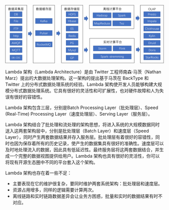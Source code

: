 
![大数据架构图](大数据架构图.png)

Lambda 架构（Lambda Architecture）是由 Twitter 工程师南森·马茨（Nathan Marz）提出的大数据处理架构。这一架构的提出基于马茨在 BackType 和 Twitter 上的分布式数据处理系统的经验。Lambda 架构使开发人员能够构建大规模分布式数据处理系统。它具有很好的灵活性和可扩展性，也对硬件故障和人为失误有很好的容错性。

Lambda 架构包含三层，分别是Batch Processing Layer（批处理层）、Speed (Real-Time) Processing Layer（速度处理层）、Serving Layer（服务层）。

Lambda 架构结合了批处理和流处理的架构思想，将进入系统的大规模数据同时送入这两套架构层中，分别是批处理层（Batch Layer）和速度层（Speed Layer），同时产生两套数据结果并存入服务层。批处理层有着很好的容错性，同时也因为保存着所有的历史记录，使产生的数据集具有很好的准确性。速度层可以及时地处理流入的数据，因此具有低延迟性。最终服务层将这两套数据结合，并生成一个完整的数据视图提供给用户。Lambda 架构也具有很好的灵活性，你可以将现有开源生态圈中不同的平台套入这个架构。

Lambda 架构也存在着一些不足：
- 主要表现在它的维护很复杂，要同时维护两套系统架构：批处理层和速度层。
- 资源占用增多，同样的逻辑需要计算两次。
- 离线链路和实时链路数据差异会让业务方困惑，批量和实时的数据结果有时不对应。